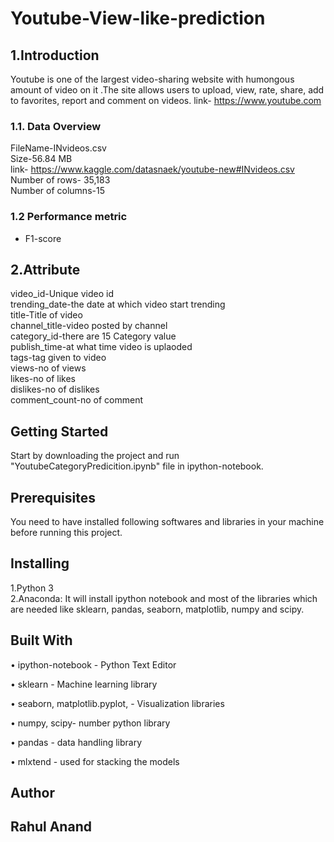 # Youtube-View-like-prediction

## 1.Introduction

Youtube is one of the largest video-sharing website with humongous amount of video on it .The site
allows users to upload, view, rate, share, add to favorites, report and comment on videos.
link-​ https://www.youtube.com



### 1.1. Data Overview
FileName-INvideos.csv <br>
Size-56.84 MB<br>
link-​ https://www.kaggle.com/datasnaek/youtube-new#INvideos.csv<br>
Number of rows-​ 35,183<br>
Number of columns-15<br>
### 1.2  Performance metric
 * F1-score

## 2.Attribute
video_id-Unique video id <br>
trending_date-the date at which video start trending<br>
title-Title of video<br>
channel_title-video posted by channel<br>
category_id-there are 15 Category value<br>
publish_time-at what time video is uplaoded<br>
tags-tag given to video<br>
views-no of views<br>
likes-no of likes<br>
dislikes-no of dislikes<br>
comment_count-no of comment<br>

## Getting Started
Start by downloading the project and run "YoutubeCategoryPredicition.ipynb" file in ipython-notebook.

## Prerequisites
You need to have installed following softwares and libraries in your machine before running this project.

## Installing
1.Python 3<br>
2.Anaconda: It will install ipython notebook and most of the libraries which are needed like sklearn, pandas, seaborn, matplotlib, numpy and scipy.<br>

## Built With
•	ipython-notebook - Python Text Editor

•	sklearn - Machine learning library

•	seaborn, matplotlib.pyplot, - Visualization libraries

•	numpy, scipy- number python library

•	pandas - data handling library

•	mlxtend - used for stacking the models

## Author
## Rahul Anand


